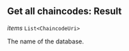 

## Get all chaincodes: Result  
  
<article>

*items* `List<ChaincodeUri>` 

The name of the database.

</article>


